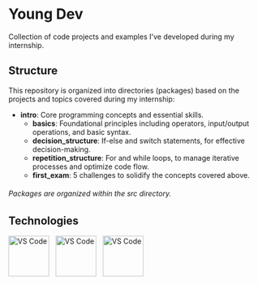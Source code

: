 # Young Dev

Collection of code projects and examples I've developed during my internship.

## Structure

This repository is organized into directories (packages) based on the projects and topics covered during my internship:

- **intro**: Core programming concepts and essential skills.
  - **basics**: Foundational principles including operators, input/output operations, and basic syntax.
  - **decision_structure**: If-else and switch statements, for effective decision-making.
  - **repetition_structure**: For and while loops, to manage iterative processes and optimize code flow.
  - **first_exam**: 5 challenges to solidify the concepts covered above.

###### Packages are organized within the *src* directory.

## Technologies

<img align="left" alt="VS Code" width=80px style="padding-right:10px;" src="https://cdn.jsdelivr.net/gh/devicons/devicon@latest/icons/java/java-original.svg" />
<img align="left" alt="VS Code" width=80px style="padding-right:10px;" src="https://cdn.jsdelivr.net/gh/devicons/devicon@latest/icons/eclipse/eclipse-original.svg" />
<img align="left" alt="VS Code" width=80px style="padding-right:10px;" src="https://cdn.jsdelivr.net/gh/devicons/devicon@latest/icons/git/git-original.svg" />
